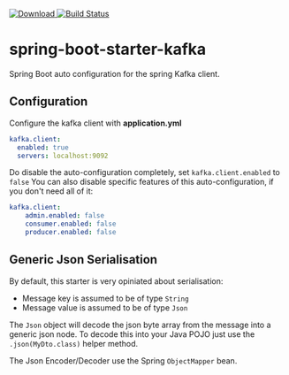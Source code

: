  [ ![Download](https://api.bintray.com/packages/elderbyte/maven/spring-boot-starter-kafka/images/download.svg) ](https://bintray.com/elderbyte/maven/spring-boot-starter-kafka/_latestVersion)
 [![Build Status](https://travis-ci.org/ElderByte-/spring-boot-starter-kafka.svg?branch=master)](https://travis-ci.org/ElderByte-/spring-boot-starter-kafka)

# spring-boot-starter-kafka
Spring Boot auto configuration for the spring Kafka client.


## Configuration

Configure the kafka client with **application.yml**

```yaml
kafka.client:
  enabled: true
  servers: localhost:9092
```

Do disable the auto-configuration completely, set `kafka.client.enabled` to `false`
You can also disable specific features of this auto-configuration, if you don't need all of it:

```yaml
kafka.client:
    admin.enabled: false
    consumer.enabled: false
    producer.enabled: false
```



## Generic Json Serialisation

By default, this starter is very opiniated about serialisation:

* Message key is assumed to be of type `String`
* Message value is assumed to be of type `Json`

The `Json` object will decode the json byte array from the message into a generic json node. To decode this into your Java POJO just use the `.json(MyDto.class)` helper method.

The Json Encoder/Decoder use the Spring `ObjectMapper` bean.
